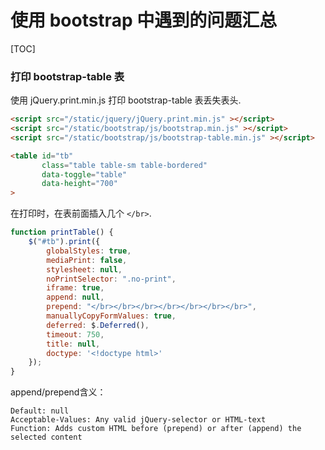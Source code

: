 # 使用 bootstrap 中遇到的问题汇总

[TOC]

### 打印 bootstrap-table 表

使用 jQuery.print.min.js 打印 bootstrap-table 表丢失表头.

```html
<script src="/static/jquery/jQuery.print.min.js" ></script>
<script src="/static/bootstrap/js/bootstrap.min.js" ></script>
<script src="/static/bootstrap/js/bootstrap-table.min.js" ></script>

<table id="tb" 
       class="table table-sm table-bordered"
       data-toggle="table"
       data-height="700"
>
```

在打印时，在表前面插入几个 `</br>`. 

```js
function printTable() {
    $("#tb").print({
        globalStyles: true,
        mediaPrint: false,
        stylesheet: null,
        noPrintSelector: ".no-print",
        iframe: true,
        append: null,
        prepend: "</br></br></br></br></br></br></br>",
        manuallyCopyFormValues: true,
        deferred: $.Deferred(),
        timeout: 750,
        title: null,
        doctype: '<!doctype html>'
    });
}
```

append/prepend含义：

    Default: null
    Acceptable-Values: Any valid jQuery-selector or HTML-text
    Function: Adds custom HTML before (prepend) or after (append) the selected content